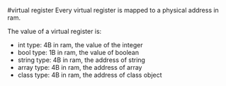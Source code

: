 #virtual register
Every virtual register is mapped to a physical address in ram.

The value of a virtual register is:

 - int type: 4B in ram, the value of the integer
 - bool type: 1B in ram, the value of boolean
 - string type: 4B in ram, the address of string
 - array type: 4B in ram, the address of array
 - class type: 4B in ram, the address of class object

